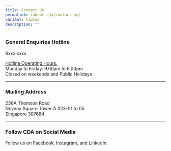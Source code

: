 ```yaml
---
title: Contact Us
permalink: /about-cda/contact-us/
variant: tiptap
description: ""
---
```

<h3>General Enquiries Hotline</h3>
<p>6xxx xxxx</p>
<p><u>Hotline Operating Hours:</u> 
<br>Monday to Friday: 9.00am to 6.00pm
<br>Closed on weekends and Public Holidays</p>
<hr>
<h3>Mailing Address</h3>
<p>238A Thomson Road
<br>Novena Square Tower A #23-01 to 05
<br>Singapore 307684</p>
<hr>
<h3>Follow CDA on Social Media</h3>
<p>Follow us on Facebook, Instagram, and LinkedIn.</p>
<p></p>
